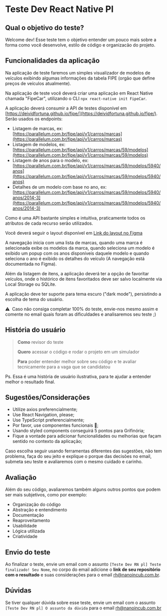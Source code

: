 
# Teste Dev React Native Pl

## Qual o objetivo do teste?
Welcome dev! Esse teste tem o objetivo entender um pouco mais sobre a forma como você desenvolve, estilo de código e organizacão do projeto.

## Funcionalidades da aplicação

Na aplicação de teste faremos um simples visualizador de modelos de veículos exibindo algumas informações da tabela FIPE (orgão que define preços de veículos atualmente).

Na aplicação de teste você deverá criar uma aplicação em React Native chamada "FipeCar", utilizando o CLI `npx react-native init FipeCar`.

A aplicação deverá consumir a API de testes disponível em [https://deividfortuna.github.io/fipe/](https://deividfortuna.github.io/fipe/). Serão usados os endpoints:

- Listagem de marcas, ex: [https://parallelum.com.br/fipe/api/v1/carros/marcas](https://parallelum.com.br/fipe/api/v1/carros/marcas)
- Listagem de modelos, ex: [https://parallelum.com.br/fipe/api/v1/carros/marcas/59/modelos](https://parallelum.com.br/fipe/api/v1/carros/marcas/59/modelos)
- Listagem de anos para o modelo, ex: [https://parallelum.com.br/fipe/api/v1/carros/marcas/59/modelos/5940/anos](https://parallelum.com.br/fipe/api/v1/carros/marcas/59/modelos/5940/anos)
- Detalhes de um modelo com base no ano, ex: [https://parallelum.com.br/fipe/api/v1/carros/marcas/59/modelos/5940/anos/2014-3](https://parallelum.com.br/fipe/api/v1/carros/marcas/59/modelos/5940/anos/2014-3)

Como é uma API bastante simples e intuitiva, praticamente todos os atributos de cada recurso serão utilizados.

Você deverá seguir o layout disponível em [Link do layout no Figma](https://www.figma.com/file/QcRcGmlvWQOHPnLmjdWkvE/FipeCar---Teste-Dev-RN-pl?node-id=462%3A1241)

A navegação inicia com uma lista de marcas, quando uma marca é selecionada exibe os modelos da marca, quando seleciona um modelo é exibido um popup com os anos disponíveis daquele modelo e quando seleciona o ano é exibido os detalhes do veículo (A navegação está documentada no Figma).

Além da listagem de itens, a aplicação deverá ter a opção de favoritar veículos, onde o histórico de itens favoritados deve ser salvo localmente via Local Storage ou SQLite.

A aplicação deve ter suporte para tema escuro ("dark mode"), persistindo a escolha de tema do usuário.

⚠️ &nbsp;Caso não consiga completar 100% do teste, envie-nos mesmo assim e comente no email quais foram as dificuldades e analisaremos seu teste ;)

## História do usuário

> **Como** revisor do teste 
> 
> **Quero** acessar o código e rodar o projeto em um
> simulador
> 
> **Para** poder entender melhor sobre seu código e te avaliar
> tecnicamente para a vaga que se candidatou

Ps. Essa é uma história de usuário ilustrativa, para te ajudar a entender melhor o resultado final.


## Sugestões/Considerações

- Utilize axios preferencialmente;
- Use React Navigation, please;
- Use TypeScript preferencialmente;
- Por favor, use componentes funcionais 🙏;
- Usando styled components conseguirá 5 pontos para Grifinória;
- Fique a vontade para adicionar funcionalidades ou melhorias que façam sentido no contexto da aplicação;

Caso escolha seguir usando ferramentas diferentes das sugestões, não tem problema, faça do seu jeito e explique o porque das decisões no email, submeta seu teste e avaliaremos com o mesmo cuidado e carinho.

## Avaliação

Além do seu código, avaliaremos também alguns outros pontos que podem ser mais subjetivos, como por exemplo:

- Organização do código
- Abstração e entendimento
- Documentação
- Reaproveitamento
- Usabilidade
- Lógica utilizada
- Criatividade

## Envio do teste

Ao finalizar o teste, envie um email com o assunto `[Teste Dev RN pl] Teste finalizado! Seu Nome`, no corpo do email adicione o **link de seu repositório com o resultado** e suas considerações para o email rh@nanoincub.com.br.

## Dúvidas

Se tiver qualquer dúvida sobre esse teste, envie um email com o assunto `[Teste Dev RN pl] O assunto da dúvida` para o email rh@nanoincub.com.br
